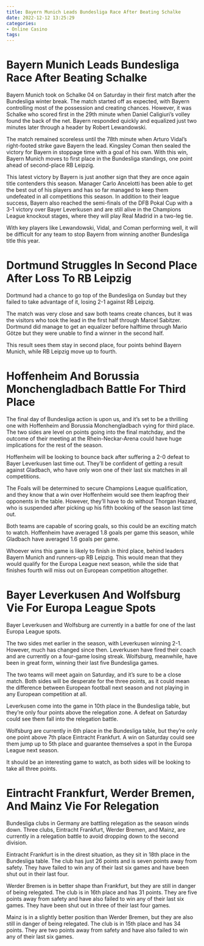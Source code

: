 ```yaml
---
title: Bayern Munich Leads Bundesliga Race After Beating Schalke
date: 2022-12-12 13:25:29
categories:
- Online Casino
tags:
---
```



#  Bayern Munich Leads Bundesliga Race After Beating Schalke

Bayern Munich took on Schalke 04 on Saturday in their first match after the Bundesliga winter break. The match started off as expected, with Bayern controlling most of the possession and creating chances. However, it was Schalke who scored first in the 29th minute when Daniel Caligiuri’s volley found the back of the net. Bayern responded quickly and equalized just two minutes later through a header by Robert Lewandowski.

The match remained scoreless until the 78th minute when Arturo Vidal’s right-footed strike gave Bayern the lead. Kingsley Coman then sealed the victory for Bayern in stoppage time with a goal of his own. With this win, Bayern Munich moves to first place in the Bundesliga standings, one point ahead of second-place RB Leipzig.

This latest victory by Bayern is just another sign that they are once again title contenders this season. Manager Carlo Ancelotti has been able to get the best out of his players and has so far managed to keep them undefeated in all competitions this season. In addition to their league success, Bayern also reached the semi-finals of the DFB Pokal Cup with a 3-1 victory over Bayer Leverkusen and are still alive in the Champions League knockout stages, where they will play Real Madrid in a two-leg tie.

With key players like Lewandowski, Vidal, and Coman performing well, it will be difficult for any team to stop Bayern from winning another Bundesliga title this year.

#  Dortmund Struggles In Second Place After Loss To RB Leipzig

Dortmund had a chance to go top of the Bundesliga on Sunday but they failed to take advantage of it, losing 2-1 against RB Leipzig.

The match was very close and saw both teams create chances, but it was the visitors who took the lead in the first half through Marcel Sabitzer. Dortmund did manage to get an equalizer before halftime through Mario Götze but they were unable to find a winner in the second half.

This result sees them stay in second place, four points behind Bayern Munich, while RB Leipzig move up to fourth.

#  Hoffenheim And Borussia Monchengladbach Battle For Third Place

The final day of Bundesliga action is upon us, and it’s set to be a thrilling one with Hoffenheim and Borussia Monchengladbach vying for third place. The two sides are level on points going into the final matchday, and the outcome of their meeting at the Rhein-Neckar-Arena could have huge implications for the rest of the season.

Hoffenheim will be looking to bounce back after suffering a 2-0 defeat to Bayer Leverkusen last time out. They’ll be confident of getting a result against Gladbach, who have only won one of their last six matches in all competitions.

The Foals will be determined to secure Champions League qualification, and they know that a win over Hoffenheim would see them leapfrog their opponents in the table. However, they’ll have to do without Thorgan Hazard, who is suspended after picking up his fifth booking of the season last time out.

Both teams are capable of scoring goals, so this could be an exciting match to watch. Hoffenheim have averaged 1.8 goals per game this season, while Gladbach have averaged 1.6 goals per game.

Whoever wins this game is likely to finish in third place, behind leaders Bayern Munich and runners-up RB Leipzig. This would mean that they would qualify for the Europa League next season, while the side that finishes fourth will miss out on European competition altogether.

#  Bayer Leverkusen And Wolfsburg Vie For Europa League Spots

Bayer Leverkusen and Wolfsburg are currently in a battle for one of the last Europa League spots.

The two sides met earlier in the season, with Leverkusen winning 2-1. However, much has changed since then. Leverkusen have fired their coach and are currently on a four-game losing streak. Wolfsburg, meanwhile, have been in great form, winning their last five Bundesliga games.

The two teams will meet again on Saturday, and it’s sure to be a close match. Both sides will be desperate for the three points, as it could mean the difference between European football next season and not playing in any European competition at all.

Leverkusen come into the game in 10th place in the Bundesliga table, but they’re only four points above the relegation zone. A defeat on Saturday could see them fall into the relegation battle.

Wolfsburg are currently in 6th place in the Bundesliga table, but they’re only one point above 7th place Eintracht Frankfurt. A win on Saturday could see them jump up to 5th place and guarantee themselves a spot in the Europa League next season.

It should be an interesting game to watch, as both sides will be looking to take all three points.

#  Eintracht Frankfurt, Werder Bremen, And Mainz Vie For Relegation

Bundesliga clubs in Germany are battling relegation as the season winds down. Three clubs, Eintracht Frankfurt, Werder Bremen, and Mainz, are currently in a relegation battle to avoid dropping down to the second division.

Eintracht Frankfurt is in the direst situation, as they sit in 18th place in the Bundesliga table. The club has just 26 points and is seven points away from safety. They have failed to win any of their last six games and have been shut out in their last four.

Werder Bremen is in better shape than Frankfurt, but they are still in danger of being relegated. The club is in 16th place and has 31 points. They are five points away from safety and have also failed to win any of their last six games. They have been shut out in three of their last four games.

Mainz is in a slightly better position than Werder Bremen, but they are also still in danger of being relegated. The club is in 15th place and has 34 points. They are two points away from safety and have also failed to win any of their last six games.